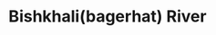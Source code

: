 ---
title: "Bishkhali(bagerhat) River"
title_bn: "bagerhat River "
description: "It originate from ‘bolessor’ which is not far from kachua-morelganj border.It flows inside the morelganj upazilla  and then it merged with ‘panguchi’ river which flows  in the opposite of morelganj upazilla.The total length of this river is 96 km."
---